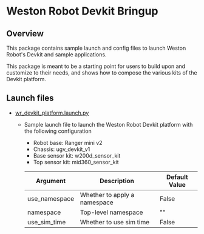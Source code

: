 # Weston Robot Devkit Bringup

## Overview
This package contains sample launch and config files to launch Weston Robot's Devkit and sample applications.

This package is meant to be a starting point for users to build upon and customize to their needs, and shows how to compose the various kits of the Devkit platform.

## Launch files
* [wr_devkit_platform.launch.py](./launch/wr_devkit_platform.launch.py)
  * Sample launch file to launch the Weston Robot Devkit platform with the following configuration
    * Robot base: Ranger mini v2
    * Chassis: ugv_devkit_v1
    * Base sensor kit: w200d_sensor_kit
    * Top sensor kit: mid360_sensor_kit
  
    | Argument      | Description                  | Default Value |
    | ------------- | ---------------------------- | ------------- |
    | use_namespace | Whether to apply a namespace | False         |
    | namespace     | Top-level namespace          | ""            |
    | use_sim_time  | Whether to use sim time      | False         |